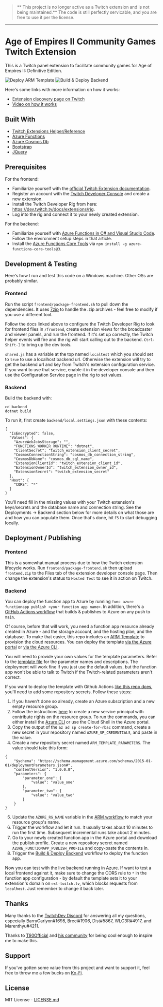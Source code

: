 > ** This project is no longer active as a Twitch extension and is not being maintained.** The code is still perfectly servicable, and you are free to use it per the license.

---

# Age of Empires II Community Games Twitch Extension

This is a Twitch panel extension to facilitate community games for Age of Empires II: Definitive Edition.

![Deploy ARM Template](https://github.com/lettucemode/aoe2cg/workflows/Deploy%20ARM%20Template/badge.svg)
![Build & Deploy Backend](https://github.com/lettucemode/aoe2cg/workflows/Build%20&%20Deploy%20Backend/badge.svg)

Here's some links with more information on how it works:
- [Extension discovery page on Twitch](https://dashboard.twitch.tv/extensions/9cwq8civy57ul3ir5vlodpl4v1871f)
- [Video on how it works](https://www.youtube.com/watch?v=z-CpDm-lbQw)

## Built With

- [Twitch Extensions Helper/Reference](https://dev.twitch.tv/docs/extensions/reference)
- [Azure Functions](https://azure.microsoft.com/en-us/services/functions/)
- [Azure Cosmos Db](https://azure.microsoft.com/en-us/services/cosmos-db/)
- [Bootstrap](https://getbootstrap.com/)
- [JQuery](https://jquery.com/)

## Prerequisites

For the frontend:

- Familiarize yourself with the [official Twitch Extension documentation](https://dev.twitch.tv/docs/extensions).
- Register an account with the [Twitch Developer Console](https://dev.twitch.tv/console) and create a new extension.
- Install the Twitch Developer Rig from here: https://dev.twitch.tv/docs/extensions/rig.
- Log into the rig and connect it to your newly created extension.

For the backend:

- Familiarize yourself with [Azure Functions in C# and Visual Studio Code](https://docs.microsoft.com/en-us/azure/azure-functions/functions-create-first-function-vs-code?pivots=programming-language-csharp). Follow the environment setup steps in that article.
- Install the [Azure Functions Core Tools](https://docs.microsoft.com/en-us/azure/azure-functions/functions-run-local?tabs=windows%2Ccsharp%2Cbash) via `npm install -g azure-functions-core-tools@3`.

## Development & Testing

Here's how I run and test this code on a Windows machine. Other OSs are probably similar.

### Frontend

Run the script `frontend/package-frontend.sh` to pull down the dependencies. It uses [7zip](https://www.7-zip.org/) to handle the .zip archives - feel free to modify if you use a different tool.

Follow the docs linked above to configure the Twitch Developer Rig to look for frontend files in `/frontend`, create extension views for the broadcaster and viewer panels, and run the frontend. If it's set up correctly, the Twitch helper events will fire and the rig will start calling out to the backend. `Ctrl-Shift-I` to bring up the dev tools. 

`shared.js` has a variable at the top named `localtest` which you should set to `true` to use a localhost backend url. Otherwise the extension will try to get the backend url and key from Twitch's extension configuration service. If you want to use that service, enable it in the developer console and then use the Configuration Service page in the rig to set values.

### Backend

Build the backend with:

```
cd backend
dotnet build
```

To run it, first create `backend/local.settings.json` with these contents:

```
{
  "IsEncrypted": false,
  "Values": {
    "AzureWebJobsStorage": "",
    "FUNCTIONS_WORKER_RUNTIME": "dotnet",
    "ClientSecret": "twitch_extension_client_secret",
    "CosmosConnectionString": "cosmos_db_connection_string",
    "CosmosDbName": "cosmos_db_sql_name",
    "ExtensionClientId": "twitch_extension_client_id",
    "ExtensionOwnerId": "twitch_extension_owner_id",
    "ExtensionSecret": "twitch_extension_secret"
  },
  "Host": {
    "CORS": "*"
  }
}

```

You'll need fill in the missing values with your Twitch extension's keys/secrets and the database name and connection string. See the Deployments -> Backend section below for more details on what those are and how you can populate them. Once that's done, hit `F5` to start debugging locally.

## Deployment / Publishing

### Frontend

This is a somewhat manual process due to how the Twitch extension lifecycle works. Run `frontend/package-frontend.sh` then upload `frontend.zip` to the Files tab of the extension developer console page. Then change the extension's status to `Hosted Test` to see it in action on Twitch.

### Backend

You can deploy the function app to Azure by running `func azure functionapp publish <your function app name>`. In addition, there's a [GitHub Actions workflow](.github/workflows/push-backend.yml) that builds & publishes to Azure on any push to `main`.

Of course, before that will work, you need a function app resource already created in Azure - and the storage account, and the hosting plan, and the database. To make that easier, this repo includes an [ARM Template](templates/azuredeploy.json) to provision the cloud resources. You can deploy the template [via the Azure portal](https://docs.microsoft.com/en-us/azure/azure-resource-manager/templates/deploy-portal) or [via the Azure CLI](https://docs.microsoft.com/en-us/azure/azure-resource-manager/templates/deploy-cli).

You will need to provide your own values for the template parameters. Refer to the [template file](templates/azuredeploy.json) for the parameter names and descriptions. The deployment will work fine if you just use the default values, but the function app won't be able to talk to Twitch if the Twitch-related parameters aren't correct.

If you want to deploy the template with Github Actions [like this repo does](.github/workflows/deployArmTemplate.yml), you'll need to add some repository secrets. Follow these steps:

1) If you haven't done so already, create an Azure subscription and a new empty resource group.
2) Follow the instructions [here](https://docs.microsoft.com/en-us/azure/azure-resource-manager/templates/deploy-github-actions#configure-deployment-credentials) to create a new service principal with contribute rights on the resource group. To run the commands, you can either install the [Azure CLI](https://docs.microsoft.com/en-us/cli/azure/install-azure-cli?view=azure-cli-latest) or use the Cloud Shell in the Azure portal.
3) Copy the output of the `az ad sp create-for-rbac` command, create a new secret in your repository named `AZURE_SP_CREDENTIALS`, and paste in the value.
4) Create a new repository secret named `ARM_TEMPLATE_PARAMETERS`. The value should take this form:
```
{
    "$schema": "https://schema.management.azure.com/schemas/2015-01-01/deploymentParameters.json#",
    "contentVersion": "1.0.0.0",
    "parameters": {
        "parameter_one": {
            "value": "value_one"
        },
        "parameter_two": {
            "value": "value_two"
        }
    }
}
```
5) Update the `AZURE_RG_NAME` variable in the [ARM workflow](.github/workflows/deployArmTemplate.yml) to match your resource group's name.
6) Trigger the workflow and let it run. It usually takes about 10 minutes to run the first time. Subsequent incremental runs take about 2 minutes.
7) Go to your newly created function app in the Azure portal and download the publish profile. Create a new repository secret named `AZURE_FUNCTIONAPP_PUBLISH_PROFILE` and copy-paste the contents in.
8) Trigger the [Build & Deploy Backend](.github/workflows/push-backend.yml) workflow to deploy the function app.

Now you can test with the live backend running in Azure. If want to test a local frontend against it, make sure to change the CORS rule to `*` in the function app configuration - by default the template sets it to your extension's domain on `ext-twitch.tv`, which blocks requests from `localhost`. Just remember to change it back later.

## Thanks

Many thanks to the [TwitchDev Discord](https://discord.com/invite/G8UQqNy) for answering all my questions, especially BarryCarlyon#1698, Breci#1906, Dist#5867, WLG3R#4917, and Marenthyu#4211.

Thanks to [T90Official](https://www.twitch.tv/t90official) and [his community](https://discord.gg/t90official) for being cool enough to inspire me to make this.

## Support

If you've gotten some value from this project and want to support it, feel free to throw me a few bucks on [Ko-Fi](https://ko-fi.com/lettucemode/).

## License

MIT License - [LICENSE.md](LICENSE.md)
